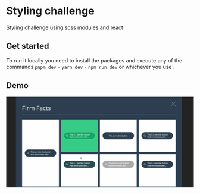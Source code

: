 # Styling challenge

Styling challenge using scss modules and react

## Get started

To run it locally you need to install the packages and execute any of the commands
`pnpm dev` - `yarn dev` - `npm run dev` or whichever you use .

## Demo

![Demo](./demo.gif)
